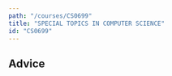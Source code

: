 ```yaml
---
path: "/courses/CS0699"
title: "SPECIAL TOPICS IN COMPUTER SCIENCE"
id: "CS0699"
---
```


## Advice

